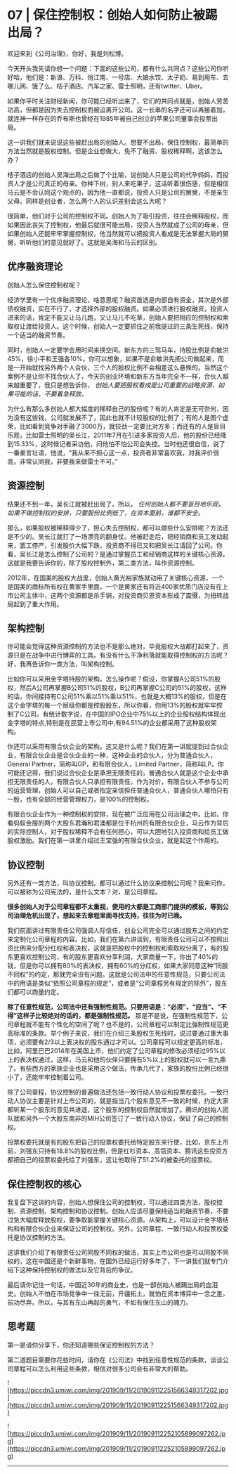 # 07 | 保住控制权：创始人如何防止被踢出局？

欢迎来到《公司治理》，你好，我是刘松博。

今天开头我先请你想一个问题：下面的这些公司，都有什么共同点？这些公司你听好哈，他们是：新浪、万科、俏江南、一号店、大娘水饺、太子奶、易到用车、去哪儿网、饿了么、桔子酒店、汽车之家、雷士照明，还有twitter、Uber。

如果你平时关注财经新闻，你可能已经听出来了，它们的共同点就是，创始人劳苦功高，但都是因为失去控制权而被迫离开公司。这一长串的名字还可以再接着加，就连神一样存在的乔布斯也曾经在1985年被自己创立的苹果公司董事会投票出局。

这一讲我们就来说说这些被赶出局的创始人。想要不出局，保住控制权，最简单的方法当然就是股权控制。但是企业想做大，免不了融资、股权稀释啊，这该怎么办？

桔子酒店的创始人吴海出局之后做了个比喻，说创始人只是公司的代孕妈妈，而投资人才是公司真正的母亲。你种下树，别人来吃果子，这话听着很伤感，但是相信马云是不会认同这个观点的，因为他一直都说，投资人只是公司的舅舅，不是亲生父母。同样是创业者，怎么两个人的认识差别会这么大呢？

很简单，他们对于公司的控制权不同。创始人为了吸引投资，往往会稀释股权，而如果因此丧失了控制权，他最后就很可能出局，投资人当然就成了公司的母亲，但如果创始人还能牢牢掌握控制权，他当然就可以把投资人看成是无法掌握大局的舅舅，听听他们的意见就好了。这就是吴海和马云的区别。

## 优序融资理论

创始人怎么保住控制权呢？

经济学里有一个优序融资理论，啥意思呢？融资首选是内部自有资金，其次是外部债权融资，实在不行了，才选择外部的股权融资。如果必须进行股权融资，投资人进来的话，肯定不能又让马儿跑，又让马儿不吃草，创始人要把相应的控制权和索取权让渡给投资人。这个时候，创始人一定要抓住之前我提过的三条生死线，保持一个适当的融资节奏。

同时，创始人一定要学会用时间来换空间。新东方的三驾马车，持股比例是俞敏洪45%，徐小平和王强各10%，你可以想象，如果不是俞敏洪先把公司做起来，而是一开始就找另外两个人合伙，三个人的股权比例不会相差这么悬殊的。当然这个案例不是让你不找合伙人了，今天的创业环境和新东方当年完全不一样，合伙人越来越重要了，我只是想告诉你， *创始人要把股权看成是公司重要的战略资源，如果可能的话，不要着急释放。*

为什么有那么多创始人都大幅度的稀释自己的股份呢？有的人肯定是无可奈何，因为没有这些钱，公司就发展不了，因此也就不计较股权的比例了；有的人是图个虚荣，比如看到竞争对手融了3000万，就较劲一定要比对方多；而还有的人是盲目乐观，比如雷士照明的吴长江，2011年7月在引进多家投资人后，他的股份已经降到15.33%，这时候记者采访他，问他怕不怕公司会失控。当时他还很自信，说了一番豪言壮语，他说，“我从来不担心这一点，投资者非常喜欢我，对我评价很高，非常认同我，非要我来做雷士不可。”

## 资源控制

结果还不到一年，吴长江就被赶出局了。所以， *任何创始人都不要盲目地乐观，如果不做控制权的安排，只要股份比例低了，在资本面前，谁都不安全。*

那么，如果股权被稀释得少了，担心失去控制权，都可以做些什么安排呢？方法还是不少的。吴长江就打了一场漂亮的翻身仗。他被赶走后，把经销商和员工发动起来，罢工停产，引发股价大幅下跌，投资商不得已又和把吴长江请回了公司。你看，吴长江是怎么控制了公司的？是通过掌握员工和经销商这样的关键核心资源。这就是我要告诉你的，除了股权控制外，第二类方法，叫作资源控制。

2012年，在国美的股权大战里，创始人黄光裕家族就动用了关键核心资源，一个是国美的商标所有权在黄家手里面，一个是黄家还有将近400家优质门店没有在上市公司主体中，这两个资源都是杀手锏，对投资商贝恩资本形成了震慑，为扭转战局起到了重大作用。

## 架构控制

你可能会觉得这种资源控制的方法也不是那么绝对，毕竟股权大战都打起来了，资源只是在战争中进行博弈的工具。有没有什么干净利落就能取得控制权的方法呢？好，我再告诉你一类方法，叫架构控制。

比如你可以采用金字塔持股的架构。怎么操作呢？假设，你掌握A公司51%的股权，然后A公司再掌握B公司51%的股权，B公司再掌握C公司的51%的股权，这样的话，你间接持有C公司51%乘以51%乘以51%，也就是大概13%的股权，但是在这个金字塔的每一个层级你都是控股股东，所以你看，你用13%的股权就牢牢控制了C公司。有统计数字说，在中国的IPO企业中75%以上的企业股权结构体现出金字塔的特点,特别是在民营上市公司中,有94.51%的企业都采用了这种股权架构。

你还可以采用有限合伙企业的架构。这又是什么呢？我们在第一讲就提到过合伙企业，有限合伙企业是合伙企业的一种，这种企业的合伙人，分为普通合伙人，General Partner，简称叫GP，和有限合伙人，Limited Partner，简称叫LP。你可能还记得，我们说过合伙企业是承担无限责任的，普通合伙人就是这个企业中承担无限责任的人，有限合伙人只承担有限责任，作为对价，有限合伙人不参与公司的运营管理，创始人可以自己或者指定亲信担任普通合伙人，普通合伙人哪怕只有一股，也有全部的经营管理权力，是100%的控制权。

有限合伙企业作为一种控制权的安排，现在被广泛应用在公司治理之中。比如，你看蚂蚁金服的两个大股东君瀚和君澳都是位于杭州的有限合伙企业，马云作为背后的实际控制人，对于股权稀释不会有任何担心，可以大胆地引入投资商和给员工做股权激励。我们在第一讲里介绍过王宝强的有限合伙企业，就是起这个作用的。

## 协议控制

另外还有一类方法，叫协议控制。都可以通过什么协议来控制公司呢？我来问你，可以被称为公司宪法的，是什么文本？对，是公司章程。

 **很多创始人对于公司章程都不太重视，使用的大都是工商部门提供的模板，等到公司治理危机出现了，想起来去章程里面寻找支持，往往为时已晚。**

我们前面讲过有限责任公司强调人际信任，创业公司完全可以通过股东之间的约定来定制化公司章程的内容。比如，我们在第六讲谈到，有限责任公司可以不按照出资比例来分配分红权和表决权，这就是把股权中的控制权和索取权分离了，有的股东更喜欢控制公司，有的股东更喜欢分享利润，大家商量一下，你出了40%的钱，但是你可以拥有80%的表决权，拥有60%的分红权，如果大家同意这种“同股不同权”的约定，那就完全没有问题。这就是公司法中的任意性规范，只要公司法中的用语是类似“依照公司章程的规定”，或者是“公司章程另有规定的除外”，股东们都可以商量约定。

 **除了任意性规范，公司法中还有强制性规范。只要用语是：“必须”、“应当”、“不得”这样子比较绝对的话的，都是强制性规范。** 那是不是说，在强制性规范下，公司章程就不能有个性化的空间了呢？也不是的，公司章程可以制定比强制性规范更高标准的条款。举个例子来说，我们在介绍三条股权生死线时，说过要通过重大事项，必须要有2/3以上表决权的股东通过才可以。公司章程可以规定更高的标准，比如，阿里巴巴2014年在美国上市，他们约定了公司章程的修改必须经过95%以上的表决权通过，这样，马云和他的伙伴只要拥有5%以上的股权就可以一言九鼎了。有些西方的家族企业也是采用这个做法，传承几代了，家族的股份比例已经很小了，还能牢牢控制着公司。

除了公司章程，协议控制的普遍做法还包括一致行动人协议和投票权委托。一致行动人协议主要是针对上市公司的，就是指当几个股东意见不一致的时候，约定大家都听某一个股东的意见共进退，这个股东的控制权自然就增加了。腾讯的创始人团队就和另外一个大股东南非的MIH公司签订了一致行动人协议，保证了自己的控制权。

投票权委托就是有的股东把自己的投票权委托给特定股东来行使，比如，京东上市前，刘强东只持有18.8%的股权比例，但是红杉资本、高瓴资本、腾讯这些投资方都把自己的投票权委托给了刘强东，这让他取得了51.2%的被委托的投票权。

## 保住控制权的核心

我复盘下这讲的内容，创始人想保住公司的控制权，可以通过四类方法，股权控制、资源控制、架构控制和协议控制。创始人应该尽量保持适当的融资节奏，不要过急大幅度释放股权，要争取能掌握关键核心资源。从架构上，可以设计金字塔结构和有限合伙企业来保证公司的控制权。另外，公司章程、一致行动人和投票权委托是协议控制的方法。

这讲我们介绍了有限责任公司同股不同权的做法，其实上市公司也是可以同股不同权的，这在中国还是个新鲜事物，在国外已经运行好多年了，下一讲我们就专门介绍下这种保持控制权的做法以及它背后的争议。

最后请你记住一句话，中国近30年的商业史，也是一部创始人被踢出局的血泪史。创始人不怕在市场竞争中一往无前，开疆拓土，就怕在资本博弈中一念之差，前功尽弃。所以，与其有东山再起的勇气，不如有保住东山的魄力。

## 思考题

第一是请你分享下，你还知道哪些保证控制权的方法？

第二道题目需要你花些时间，请你在《公司法》中找到任意性规范的条款，谈谈公司章程可以怎么利用这些条款，相信对很多公司会有非常大的帮助。

![https://piccdn3.umiwi.com/img/201909/11/201909112251566349317202.jpg](https://piccdn3.umiwi.com/img/201909/11/201909112251566349317202.jpg)

![https://piccdn3.umiwi.com/img/201909/11/201909112252105899097262.jpg](https://piccdn3.umiwi.com/img/201909/11/201909112252105899097262.jpg)

---
